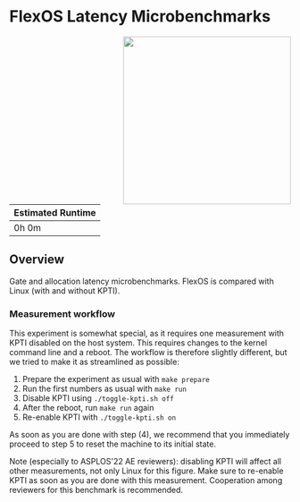 # FlexOS Latency Microbenchmarks

<img align="right" src="../../plots/fig-11_flexos-alloc-latency.svg" width="300" />

| Estimated Runtime |
| ----------------- |
| 0h 0m             |

## Overview

Gate and allocation latency microbenchmarks. FlexOS is compared with Linux
(with and without KPTI).

### Measurement workflow

This experiment is somewhat special, as it requires one measurement with KPTI
disabled on the host system. This requires changes to the kernel command line
and a reboot. The workflow is therefore slightly different, but we tried to
make it as streamlined as possible:

1. Prepare the experiment as usual with `make prepare`
2. Run the first numbers as usual with `make run`
3. Disable KPTI using `./toggle-kpti.sh off`
4. After the reboot, run `make run` again
5. Re-enable KPTI with `./toggle-kpti.sh on`

As soon as you are done with step (4), we recommend that you immediately proceed to
step 5 to reset the machine to its initial state.

Note (especially to ASPLOS'22 AE reviewers): disabling KPTI will affect all
other measurements, not only Linux for this figure. Make sure to re-enable KPTI
as soon as you are done with this measurement. Cooperation among reviewers for
this benchmark is recommended.
